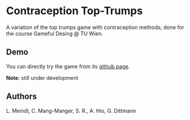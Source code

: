 # Contraception Top-Trumps

A variation of the top trumps game with contraception methods; done for the course Gameful Desing @ TU Wien.

## Demo

You can directly try the game from its [github page](http://glenndittmann.github.io/Contraception-Top-Trumps/).

**Note**: still under development

## Authors
L. Meindl, C. Mang-Manger, S. R., A. Hio, G. Dittmann

